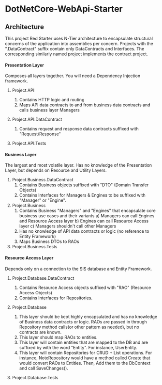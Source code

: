 # DotNetCore-WebApi-Starter

## Architecture
This project Red Starter uses N-Tier architecture to encapsulate structural concerns of the application into assemblies per concern.
Projects with the ".DataContract" suffix contain only DataContracts and Interfaces. The corresponding similarly named project implements the contract project.

#### Presentation Layer
Composes all layers together. You will need a Dependency Injection framework.
1) Project.API
    1) Contains HTTP logic and routing
    2) Maps API data contracts to and from business data contracts and calls business layer Managers 
  
2) Project.API.DataContract
    1) Contains request and response data contracts suffixed with "Request/Response"
  
3) Project.API.Tests

#### Business Layer
The largest and most volatile layer. Has no knowledge of the Presentation Layer, but depends on Resource and Utility Layers.
1) Project.Business.DataContract
    1) Contains Business objects suffixed with "DTO" (Domain Transfer Objects)
    2) Contains Interfaces for Managers & Engines to be suffixed with "Manager" or "Engine".
2) Project.Business
    1) Contains Business "Managers" and "Engines" that encapsulate core business use cases and their variants
        a) Managers can call Engines and Resource Access layer
        b) Engines can call Resource Access layer
        c) Managers shouldn't call other Managers
    2) Has no knowledge of API data contracts or logic (no reference to Entity Framework)
    3) Maps Business DTOs to RAOs
3) Project.Business.Tests

#### Resource Access Layer
Depends only on a connection to the SIS database and Entity Framework.
1) Project.Database.DataContract
    1) Contains Resource Access objects suffixed with "RAO" (Resource Access Objects)
    2) Contains Interfaces for Repositories.
2) Project.Database
    1) This layer should be kept highly encapsulated and has no knowledge of Business data contracts or logic. RAOs are passed in through Repository method calls(or other pattern as needed), but no contracts are known.
    2) This layer should map RAOs to entities. 
    3) This layer will contain entities that are mapped to the DB and are suffixed by with the word "Entity". For instance, UserEntity.
    4) This layer will contain Repositories for CRUD + List operations. For instance, NoteRepository would have a method called Create that would convert RAOs to Entities. Then, Add them to the DbContext and call SaveChanges().

3) Project.Database.Tests


